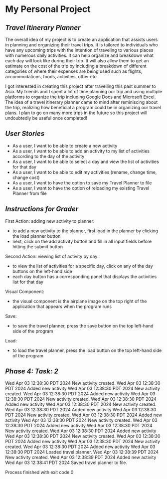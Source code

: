 # **My Personal Project**

## *Travel Itinerary Planner*

The overall idea of my project is to create an application that assists users in planning and organizing their travel
trips. It is tailored to individuals who have any upcoming trips with the intention of traveling to various
places with numerous daily activities. It can help organize and breakdown what each day will look like during their
trip. It will also allow them to get an estimate on the cost of the trip by including a breakdown of different 
categories of where their expenses are being used such as flights, accommodations, foods, activities, other etc.

I got interested in creating this project after travelling this past summer to Asia. My friends and I spent a lot of 
time planning our trip and using multiple platforms to organize the trip including Google Docs and Microsoft Excel. The
idea of a travel itinerary planner came to mind after reminiscing about the trip, realizing how beneficial a program
could be in organizing our travel plans. I plan to go on many more trips in the future so this project will 
undoubtedly be useful once completed!

## *User Stories*
- As a user, I want to be able to create a new activity
- As a user, I want to be able to add an activity to my list of activities according to the day of the activity
- As a user, I want to be able to select a day and view the list of activities for that day
- As a user, I want to be able to edit my activities (rename, change time, change cost)
- As a user, I want to have the option to save my Travel Planner to file
- As a user, I want to have the option of reloading my existing Travel Planner from file

## *Instructions for Grader*
First Action: adding new activity to planner:
- to add a new activity to the planner, first load in the planner by clicking the load planner button
- next, click on the add activity button and fill in all input fields before hitting the submit button

Second Action: viewing list of activity by day:
- to view the list of activities for a specific day, click on any of the day buttons on the left-hand side
- each day button has a corresponding panel that displays the activities list for that day

Visual Component:
- the visual component is the airplane image on the top right of the application that appears when the program runs

Save:
- to save the travel planner, press the save button on the top left-hand side of the program

Load:
- to load the travel planner, press the load button on the top left-hand side of the program

## *Phase 4: Task: 2*
Wed Apr 03 12:38:30 PDT 2024
New activity created.
Wed Apr 03 12:38:30 PDT 2024
Added new activity
Wed Apr 03 12:38:30 PDT 2024
New activity created.
Wed Apr 03 12:38:30 PDT 2024
Added new activity
Wed Apr 03 12:38:30 PDT 2024
New activity created.
Wed Apr 03 12:38:30 PDT 2024
Added new activity
Wed Apr 03 12:38:30 PDT 2024
New activity created.
Wed Apr 03 12:38:30 PDT 2024
Added new activity
Wed Apr 03 12:38:30 PDT 2024
New activity created.
Wed Apr 03 12:38:30 PDT 2024
Added new activity
Wed Apr 03 12:38:30 PDT 2024
New activity created.
Wed Apr 03 12:38:30 PDT 2024
Added new activity
Wed Apr 03 12:38:30 PDT 2024
New activity created.
Wed Apr 03 12:38:30 PDT 2024
Added new activity
Wed Apr 03 12:38:30 PDT 2024
New activity created.
Wed Apr 03 12:38:30 PDT 2024
Added new activity
Wed Apr 03 12:38:30 PDT 2024
New activity created.
Wed Apr 03 12:38:30 PDT 2024
Added new activity
Wed Apr 03 12:38:30 PDT 2024
Loaded travel planner.
Wed Apr 03 12:38:39 PDT 2024
New activity created.
Wed Apr 03 12:38:39 PDT 2024
Added new activity
Wed Apr 03 12:38:41 PDT 2024
Saved travel planner to file.

Process finished with exit code 0
